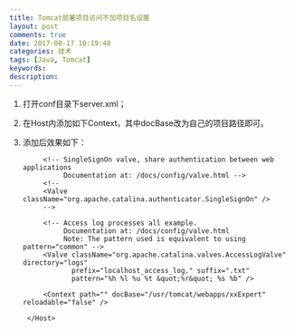```yaml
---
title: Tomcat部署项目访问不加项目名设置
layout: post
comments: true
date: 2017-08-17 10:19:48
categories: 技术
tags: [Java, Tomcat]
keywords:
description:
---
```

1. 打开conf目录下server.xml；

2. 在Host内添加如下Context，其中docBase改为自己的项目路径即可。
		<Context path="" docBase="/usr/tomcat/webapps/xxExpert" reloadable="false" />
<!--more-->

3. 添加后效果如下：
		<Host name="localhost"  appBase="webapps"
		    unpackWARs="true" autoDeploy="true">

			<!-- SingleSignOn valve, share authentication between web applications
			     Documentation at: /docs/config/valve.html -->
			<!--
			<Valve className="org.apache.catalina.authenticator.SingleSignOn" />
			-->

			<!-- Access log processes all example.
			     Documentation at: /docs/config/valve.html
			     Note: The pattern used is equivalent to using pattern="common" -->
			<Valve className="org.apache.catalina.valves.AccessLogValve" directory="logs"
			       prefix="localhost_access_log." suffix=".txt"
			       pattern="%h %l %u %t &quot;%r&quot; %s %b" />

			<Context path="" docBase="/usr/tomcat/webapps/xxExpert" reloadable="false" />

		</Host>